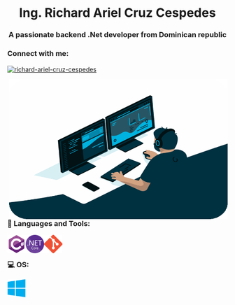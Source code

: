 
<h1 align="center">Ing. Richard Ariel Cruz Cespedes</h1>
<h3 align="center">A passionate backend .Net developer from Dominican republic</h3>

<h3 align="left">Connect with me:</h3>
<p align="left">
<a href="https://linkedin.com/in/richard-ariel-cruz-cespedes" target="blank"><img align="center" src="https://raw.githubusercontent.com/rahuldkjain/github-profile-readme-generator/master/src/images/icons/Social/linked-in-alt.svg" alt="richard-ariel-cruz-cespedes" height="30" width="40" /></a>
</p>

<img align="right" alt="GIF" src="https://raw.githubusercontent.com/ariel0798/ariel0798/main/Images/coding.gif" width="500" height="320" />

### 🔨 Languages and Tools:

<img  title="C#" alt="C#" align="left" height="42" src="https://raw.githubusercontent.com/ariel0798/ariel0798/main/Images/csharp.svg"/>

<img  title="Net Core" alt="Net Core" align="left" height="42" src="https://raw.githubusercontent.com/ariel0798/ariel0798/main/Images/dotnet.png"/>


<img  title="Git" alt="Git" align="left" height="42px" src="https://raw.githubusercontent.com/ariel0798/ariel0798/main/Images/git.png"/>


<!--

<img  title="RabbitMQ" alt="RabbitMQ" align="left" height="42px" src="https://raw.githubusercontent.com/ariel0798/ariel0798/main/Images/rabbitmq.svg"/>
<img  title="Docker" alt="Docker" align="left" height="42px" src="https://raw.githubusercontent.com/ariel0798/ariel0798/main/Images/docker.png"/>
<img  title="Nginx" alt="Nginx" align="left" height="42px" src="https://raw.githubusercontent.com/ariel0798/ariel0798/main/Images/nginx.svg"/> 

<img  title="Redis" alt="Redis" align="left" height="42px" src="https://raw.githubusercontent.com/ariel0798/ariel0798/main/Images/redis.png"/>

<img  title="MongoDb" alt="MongoDb" align="left" height="42px" src="https://raw.githubusercontent.com/ariel0798/ariel0798/main/Images/mongodb.svg"/>

<img  title="Sql Server" alt="Sql Server" align="left" height="42px" src="https://raw.githubusercontent.com/ariel0798/ariel0798/main/Images/sqlserver.png"/>

<img  title="MySql" alt="MySql" align="left" height="42px" src="https://raw.githubusercontent.com/ariel0798/ariel0798/main/Images/mysql.svg"/>

<img  title="Oracle" alt="Oracle" align="left" height="42px" src="https://raw.githubusercontent.com/ariel0798/ariel0798/main/Images/oracle.svg"/>

<img  title="PostgreSql" alt="PostgreSql" align="left" height="42px" src="https://raw.githubusercontent.com/ariel0798/ariel0798/main/Images/postgresql.svg"/> 

-->

 <!--
 <br/> <br/>
### 🧠 Interested  in Learning:
<img  title="Dart" alt="Dart" align="left" height="42px" src="https://raw.githubusercontent.com/ariel0798/ariel0798/main/Images/dart.svg"/>
<img  title="Flutter" alt="Flutter" align="left" alt="Flutter" height="42px" src="https://raw.githubusercontent.com/ariel0798/ariel0798/main/Images/flutter.svg"/>
-->
 <br/> <br/>
### 💻 OS:
  
<img  title="Windows 10" alt="Windows 10" align="left" height="42px" src="https://raw.githubusercontent.com/ariel0798/ariel0798/main/Images/windows.svg"/> 
<!--
<img  title="Linux" alt="Linux" align="left" height="42px" src="https://raw.githubusercontent.com/ariel0798/ariel0798/main/Images/linux.svg"/> 
-->
